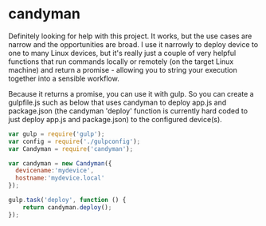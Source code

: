 # candyman
Definitely looking for help with this project. It works, but the use cases are narrow and the opportunities are broad. I use it narrowly to deploy device to one to many Linux devices, but it's really just a couple of very helpful functions that run commands locally or remotely (on the target Linux machine) and return a promise - allowing you to string your execution together into a sensible workflow.

Because it returns a promise, you can use it with gulp. So you can create a gulpfile.js such as below that uses candyman to deploy app.js and package.json (the candyman 'deploy' function is currently hard coded to just deploy app.js and package.json) to the configured device(s).

```javascript
var gulp = require('gulp');
var config = require('./gulpconfig');
var Candyman = require('candyman');

var candyman = new Candyman({
  devicename:'mydevice',
  hostname:'mydevice.local'
});

gulp.task('deploy', function () {
    return candyman.deploy();
});

```
